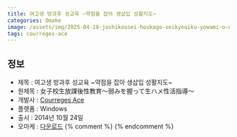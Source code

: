 ```yaml
---
title: 여고생 방과후 성교육 ~약점을 잡아 생삽입 성활지도~
categories: Omake
image: /assets/img/2025-04-18-joshikousei-houkago-seikyouiku-yowami-o-nigitte-1.jpg
tags: courreges-ace
---
```


## 정보

* 제목 : 여고생 방과후 성교육 ~약점을 잡아 생삽입 성활지도~
* 원제목 : 女子校生放課後性教育～弱みを握って生ハメ性活指導～
* 개발사 : [Courreges Ace](/tags/courreges-ace)
* 플랫폼 : Windows
* 출시 : 2014년 10월 24일
* 오마케 : [다운로드](/assets/omake/joshikousei-houkago-seikyouiku-yowami-o-nigitte.zip)
{% comment %}
{% endcomment %}
